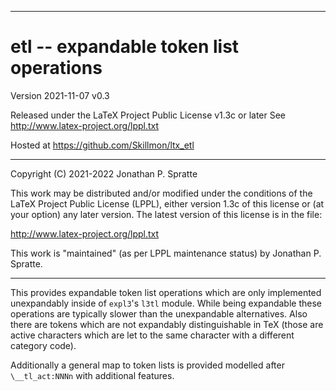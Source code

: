 -------------------------------------------------------------------------------
# etl -- expandable token list operations

Version 2021-11-07 v0.3

Released under the LaTeX Project Public License v1.3c or later
See http://www.latex-project.org/lppl.txt

Hosted at https://github.com/Skillmon/ltx_etl

-------------------------------------------------------------------------------

Copyright (C) 2021-2022 Jonathan P. Spratte

This  work may be  distributed and/or  modified under  the conditions  of the
LaTeX Project Public License (LPPL),  either version 1.3c  of this license or
(at your option) any later version.  The latest version of this license is in
the file:

  http://www.latex-project.org/lppl.txt

This work is "maintained" (as per LPPL maintenance status) by
  Jonathan P. Spratte.

-------------------------------------------------------------------------------

This provides expandable token list operations which are only implemented
unexpandably inside of `expl3`'s `l3tl` module. While being expandable these
operations are typically slower than the unexpandable alternatives. Also there
are tokens which are not expandably distinguishable in TeX (those are active
characters which are let to the same character with a different category code).

Additionally a general map to token lists is provided modelled after
`\__tl_act:NNNn` with additional features.

